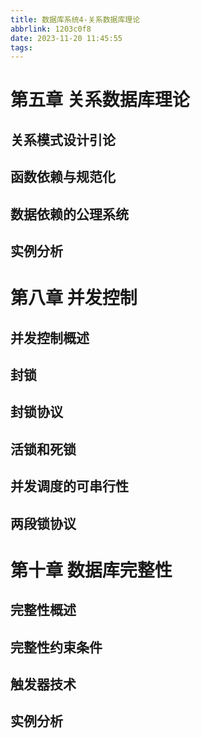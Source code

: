 ```yaml
---
title: 数据库系统4-关系数据库理论
abbrlink: 1203c0f8
date: 2023-11-20 11:45:55
tags:
---
```



# 第五章 关系数据库理论
## 关系模式设计引论
## 函数依赖与规范化
## 数据依赖的公理系统
## 实例分析




# 第八章 并发控制
## 并发控制概述
## 封锁
## 封锁协议
## 活锁和死锁
## 并发调度的可串行性
## 两段锁协议

# 第十章 数据库完整性
## 完整性概述
## 完整性约束条件
## 触发器技术
## 实例分析